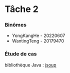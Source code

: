 # Tâche 2

### Binômes
- YongKangHe - 20220607
- WantingTeng - 20179470

### Étude de cas
bibliothèque Java : [jsoup](https://github.com/umontreal-diro/jsoup)